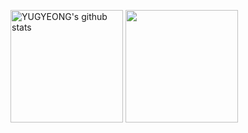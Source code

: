 <a href="https://github.com/Yugyeong2"><img align="center" style="height:180px" src="https://github-readme-stats.vercel.app/api?username=yugyeong2&show_icons=true&include_all_commits=true&hide_border=true&bg_color=30,e9defa,fbfcdb&title_color=bf94e4&text_color=bf94e4&icon_color=bf94e4" alt="YUGYEONG's github stats" /></a>
<a href="https://github.com/Yugyeong2"><img align="center" style="height:180px" src="https://github-readme-stats.vercel.app/api/top-langs/?username=yugyeong2&layout=compact&hide_border=true&bg_color=30,fbfcdb,e9defa&title_color=bf94e4&text_color=bf94e4&icon_color=bf94e4" /></a> 

<!--
**yugyeong2/yugyeong2** is a ✨ _special_ ✨ repository because its `README.md` (this file) appears on your GitHub profile.

Here are some ideas to get you started:

- 🔭 I’m currently working on ...
- 🌱 I’m currently learning ...
- 👯 I’m looking to collaborate on ...
- 🤔 I’m looking for help with ...
- 💬 Ask me about ...
- 📫 How to reach me: ...
- 😄 Pronouns: ...
- ⚡ Fun fact: ...
-->
